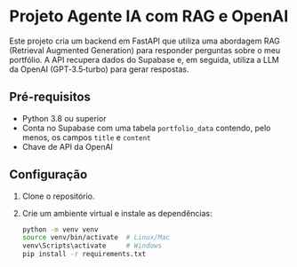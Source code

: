 # Projeto Agente IA com RAG e OpenAI

Este projeto cria um backend em FastAPI que utiliza uma abordagem RAG (Retrieval Augmented Generation) para responder perguntas sobre o meu portfólio. A API recupera dados do Supabase e, em seguida, utiliza a LLM da OpenAI (GPT‑3.5‑turbo) para gerar respostas.

## Pré-requisitos

- Python 3.8 ou superior
- Conta no Supabase com uma tabela `portfolio_data` contendo, pelo menos, os campos `title` e `content`
- Chave de API da OpenAI

## Configuração

1. Clone o repositório.
2. Crie um ambiente virtual e instale as dependências:

   ```bash
   python -m venv venv
   source venv/bin/activate  # Linux/Mac
   venv\Scripts\activate     # Windows
   pip install -r requirements.txt